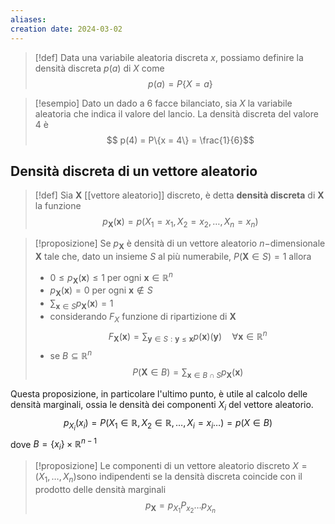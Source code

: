 ```yaml
---
aliases: 
creation date: 2024-03-02
---
```


>[!def]
>Data una variabile aleatoria discreta $x$, possiamo definire la densità discreta $p(a)$ di $X$ come
>$$ p(a) = P \{ X = a \} $$


>[!esempio]
>Dato un dado a 6 facce bilanciato, sia $X$ la variabile aleatoria che indica il valore del lancio. La densità discreta del valore 4 è
>$$ p(4) = P\{x = 4\} = \frac{1}{6}$$


## Densità discreta di un vettore aleatorio
>[!def]
>Sia $\mathbf{X}$ [[vettore aleatorio]] discreto, è detta **densità discreta** di $\mathbf{X}$ la funzione
>$$p_{\mathbf{X}}(\mathbf{x}) = p(X_{1}=x_{1},X_{2} = x_{2},\dots,X_{n}=x_{n})$$

>[!proposizione]
>Se $p_{\mathbf{X}}$ è densità di un vettore aleatorio $n-$dimensionale $\mathbf{X}$ tale che, dato un insieme $S$ al più numerabile, $P(\mathbf{X} \in S) = 1$ allora
>- $0 \leq p_{\mathbf{X}}(\mathbf{x}) \leq 1$ per ogni $\mathbf{x} \in \mathbb{R}^n$
>- $p_{\mathbf{X}}(\mathbf{x}) =0$ per ogni $\mathbf{x} \notin S$
>- $\sum_{\mathbf{x} \in S}p_{\mathbf{X}}(\mathbf{x})=1$
>- considerando $F_{X}$ funzione di ripartizione di $\mathbf{X}$
>  $$ F_{\mathbf{X}}(\mathbf{x})= \sum_{\mathbf{y} \in S : \mathbf{y} \leq \mathbf{x}} p(\mathbf{x})(\mathbf{y})\quad\forall \mathbf{x} \in \mathbb{R}^n $$
>- se $B \subseteq \mathbb{R}^n$
>  $$ P(\mathbf{X} \in B) = \sum_{\mathbf{x} \in B \cap S }p_{\mathbf{X}}(\mathbf{x}) $$

Questa proposizione, in particolare l'ultimo punto, è utile al calcolo delle densità marginali, ossia le densità dei componenti $X_{i}$ del vettore aleatorio.
$$p_{X_{i}}(x_{i}) = P(X_{1} \in \mathbb{R}, X_{2} \in \mathbb{R},\dots, X_{i} = x_{i} \dots)=p(X \in B)$$
dove $B=\{ x_{i} \} \times \mathbb{R}^{n-1}$


>[!proposizione]
>Le componenti di un vettore aleatorio discreto $X=(X_{1},\dots,X_{n})$sono indipendenti se la densità discreta coincide con il prodotto delle densità marginali
>$$ p_{\mathbf{X}} = p_{X_{1}} P_{x_{2}}\dots p_{X_{n}} $$